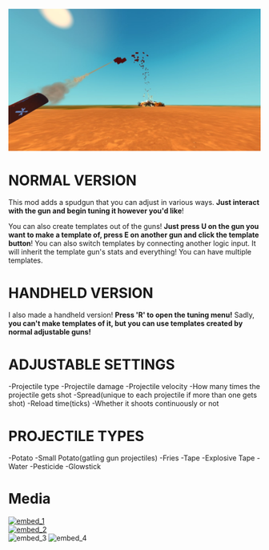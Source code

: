 ![Mod Preview](https://github.com/Vajdani/SM-Adjustable-Mountable-Spudgun/blob/master/preview.jpg)

# NORMAL VERSION
This mod adds a spudgun that you can adjust in various ways.
**Just interact with the gun and begin tuning it however you'd like**!

You can also create templates out of the guns! **Just press U on the gun you want to make a template of, press E on another gun and click the template button**! You can also switch templates by connecting another logic input. It will inherit the template gun's stats and everything! You can have multiple templates.


# HANDHELD VERSION
I also made a handheld version! **Press 'R' to open the tuning menu!** Sadly, **you can't make templates of it, but you can use templates created by normal adjustable guns!**


# ADJUSTABLE SETTINGS
-Projectile type
-Projectile damage
-Projectile velocity
-How many times the projectile gets shot
-Spread(unique to each projectile if more than one gets shot)
-Reload time(ticks)
-Whether it shoots continuously or not


# PROJECTILE TYPES
-Potato
-Small Potato(gatling gun projectiles)
-Fries
-Tape
-Explosive Tape
-Water
-Pesticide
-Glowstick

# Media
[![embed_1](https://img.youtube.com/vi/95dLyPNik2E/0.jpg)](https://www.youtube.com/watch?v=95dLyPNik2E)\
[![embed_2](https://img.youtube.com/vi/HcZPqrPcP64/0.jpg)](https://www.youtube.com/watch?v=HcZPqrPcP64)\
![embed_3](https://images.steamusercontent.com/ugc/1850420121363947083/A4EAC7C873729453F672D16AB2B11C5029523A22/)
![embed_4](https://images.steamusercontent.com/ugc/1850420121363947089/6CBFA15FB10D22CDDEFF59A1273D9345A490D394/)